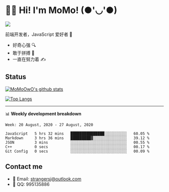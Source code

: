 # 👨‍🎓 Hi! I'm MoMo! (●'◡'●)

[![](https://img.shields.io/badge/-@MoMoOwO-%23181717?style=flat-square&logo=github)](https://github.com/MoMoOwO)

前端开发者，JavaScript 爱好者 💖
- 好奇心强 🔍
- 敢于拼搏 💪
- 一直在努力着 ✍

## Status

[![MoMoOwO's github stats](https://github-readme-stats.vercel.app/api?username=MoMoOwO&show_icons=true&theme=tokyonight)](https://github.com/MoMoOwO)

[![Top Langs](https://github-readme-stats.vercel.app/api/top-langs/?username=MoMoOwO&layout=compact&theme=tokyonight)](https://github.com/MoMoOwO)

---

📊 **Weekly development breakdown**

<!--START_SECTION:waka-->
```text
Week: 20 August, 2020 - 27 August, 2020

JavaScript   5 hrs 32 mins   ███████████████░░░░░░░░░░   60.05 % 
Markdown     3 hrs 36 mins   █████████▓░░░░░░░░░░░░░░░   39.12 % 
JSON         3 mins          ░░░░░░░░░░░░░░░░░░░░░░░░░   00.55 % 
C++          0 secs          ░░░░░░░░░░░░░░░░░░░░░░░░░   00.17 % 
Git Config   0 secs          ░░░░░░░░░░░░░░░░░░░░░░░░░   00.09 % 
```
<!--END_SECTION:waka-->

## Contact me

- 📧 Email: strangersj@outlook.com
- 🐧 QQ: 995135886
